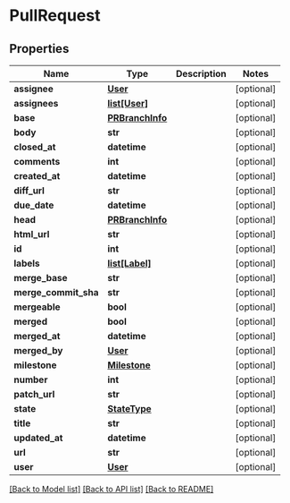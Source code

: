 # PullRequest

## Properties
Name | Type | Description | Notes
------------ | ------------- | ------------- | -------------
**assignee** | [**User**](User.md) |  | [optional]
**assignees** | [**list[User]**](User.md) |  | [optional]
**base** | [**PRBranchInfo**](PRBranchInfo.md) |  | [optional]
**body** | **str** |  | [optional]
**closed_at** | **datetime** |  | [optional]
**comments** | **int** |  | [optional]
**created_at** | **datetime** |  | [optional]
**diff_url** | **str** |  | [optional]
**due_date** | **datetime** |  | [optional]
**head** | [**PRBranchInfo**](PRBranchInfo.md) |  | [optional]
**html_url** | **str** |  | [optional]
**id** | **int** |  | [optional]
**labels** | [**list[Label]**](Label.md) |  | [optional]
**merge_base** | **str** |  | [optional]
**merge_commit_sha** | **str** |  | [optional]
**mergeable** | **bool** |  | [optional]
**merged** | **bool** |  | [optional]
**merged_at** | **datetime** |  | [optional]
**merged_by** | [**User**](User.md) |  | [optional]
**milestone** | [**Milestone**](Milestone.md) |  | [optional]
**number** | **int** |  | [optional]
**patch_url** | **str** |  | [optional]
**state** | [**StateType**](StateType.md) |  | [optional]
**title** | **str** |  | [optional]
**updated_at** | **datetime** |  | [optional]
**url** | **str** |  | [optional]
**user** | [**User**](User.md) |  | [optional]

[[Back to Model list]](../README.md#documentation-for-models) [[Back to API list]](../README.md#documentation-for-api-endpoints) [[Back to README]](../README.md)


